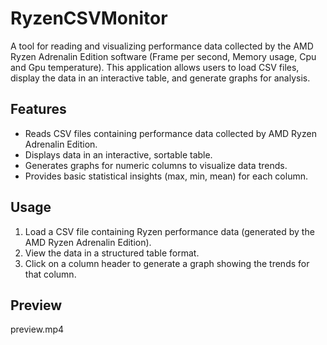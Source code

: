 # RyzenCSVMonitor

A tool for reading and visualizing performance data collected by the AMD Ryzen Adrenalin Edition software (Frame per second, Memory usage, Cpu and Gpu temperature). This application allows users to load CSV files, display the data in an interactive table, and generate graphs for analysis. 

## Features
- Reads CSV files containing performance data collected by AMD Ryzen Adrenalin Edition.
- Displays data in an interactive, sortable table.
- Generates graphs for numeric columns to visualize data trends.
- Provides basic statistical insights (max, min, mean) for each column.

## Usage
1. Load a CSV file containing Ryzen performance data (generated by the AMD Ryzen Adrenalin Edition).
2. View the data in a structured table format.
3. Click on a column header to generate a graph showing the trends for that column.

## Preview
preview.mp4
